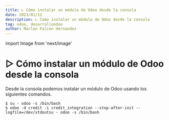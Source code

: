 ```yaml
---
title: ▷ Cómo instalar un módulo de Odoo desde la consola
date: 2023/01/12
description: ▷ Cómo instalar un módulo de Odoo desde la consola
tag: odoo, desarrolloodoo
author: Marlon Falcon Hernandez
---
```

import Image from 'next/image'

# ▷ Cómo instalar un módulo de Odoo desde la consola
Desde la consola podemos instalar un módulo de Odoo usando los siguientes comandos.

```
$ su - odoo -s /bin/bash
$ odoo -d credit -i credit_integration --stop-after-init --logfile=/dev/stdoutsu - odoo -s /bin/bash
```

